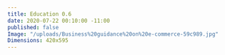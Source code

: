 ```yaml
---
title: Education 0.6
date: 2020-07-22 00:10:00 -11:00
published: false
Image: "/uploads/Business%20guidance%20on%20e-commerce-59c989.jpg"
Dimensions: 420x595
---
```


